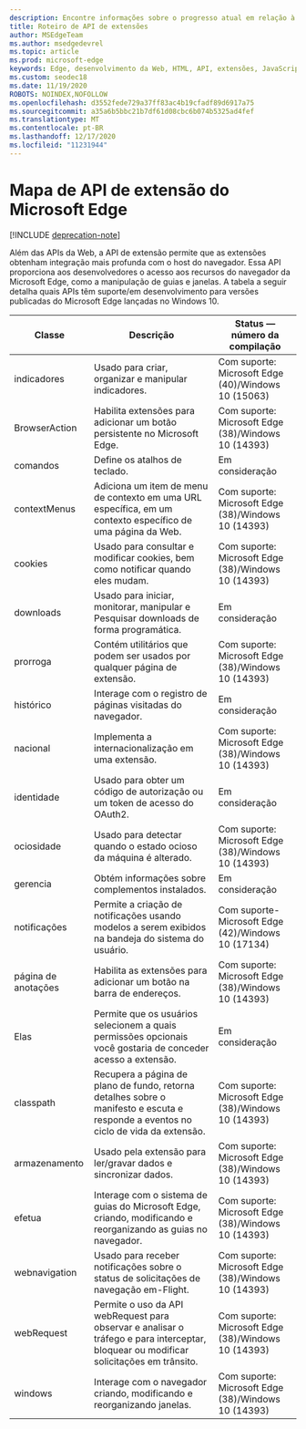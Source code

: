 ```yaml
---
description: Encontre informações sobre o progresso atual em relação à conclusão da API de extensão do Microsoft Edge.
title: Roteiro de API de extensões
author: MSEdgeTeam
ms.author: msedgedevrel
ms.topic: article
ms.prod: microsoft-edge
keywords: Edge, desenvolvimento da Web, HTML, API, extensões, JavaScript, desenvolvedor
ms.custom: seodec18
ms.date: 11/19/2020
ROBOTS: NOINDEX,NOFOLLOW
ms.openlocfilehash: d3552fede729a37ff83ac4b19cfadf89d6917a75
ms.sourcegitcommit: a35a6b5bbc21b7df61d08cbc6b074b5325ad4fef
ms.translationtype: MT
ms.contentlocale: pt-BR
ms.lasthandoff: 12/17/2020
ms.locfileid: "11231944"
---
```

# Mapa de API de extensão do Microsoft Edge  

[!INCLUDE [deprecation-note](../includes/deprecation-note.md)]  

Além das APIs da Web, a API de extensão permite que as extensões obtenham integração mais profunda com o host do navegador. Essa API proporciona aos desenvolvedores o acesso aos recursos do navegador da Microsoft Edge, como a manipulação de guias e janelas. A tabela a seguir detalha quais APIs têm suporte/em desenvolvimento para versões publicadas do Microsoft Edge lançadas no Windows 10.


|     Classe     |                                                              Descrição                                                              |                Status — número da compilação                 |
|---------------|---------------------------------------------------------------------------------------------------------------------------------------|------------------------------------------------------|
|   indicadores   |                                          Usado para criar, organizar e manipular indicadores.                                          | Com suporte: Microsoft Edge (40)/Windows 10 (15063) |
| BrowserAction |                                 Habilita extensões para adicionar um botão persistente no Microsoft Edge.                                  | Com suporte: Microsoft Edge (38)/Windows 10 (14393) |
| comandos      |                                                      Define os atalhos de teclado.                                                      | Em consideração
| contextMenus  |                           Adiciona um item de menu de contexto em uma URL específica, em um contexto específico de uma página da Web.                            | Com suporte: Microsoft Edge (38)/Windows 10 (14393) |
|    cookies    |                                 Usado para consultar e modificar cookies, bem como notificar quando eles mudam.                                 | Com suporte: Microsoft Edge (38)/Windows 10 (14393) |
|   downloads   |                           Usado para iniciar, monitorar, manipular e Pesquisar downloads de forma programática.                           |                 Em consideração                  |
|   prorroga   |                                      Contém utilitários que podem ser usados por qualquer página de extensão.                                       | Com suporte: Microsoft Edge (38)/Windows 10 (14393) |
|    histórico    |                                         Interage com o registro de páginas visitadas do navegador.                                         |                 Em consideração                  |
|     nacional      |                                         Implementa a internacionalização em uma extensão.                                          | Com suporte: Microsoft Edge (38)/Windows 10 (14393) |
|   identidade    |                                       Usado para obter um código de autorização ou um token de acesso do OAuth2.                                       |                 Em consideração                  |
|     ociosidade      |                                       Usado para detectar quando o estado ocioso da máquina é alterado.                                        | Com suporte: Microsoft Edge (38)/Windows 10 (14393) |
|  gerencia   |                                              Obtém informações sobre complementos instalados.                                                |                 Em consideração                  |
| notificações |                      Permite a criação de notificações usando modelos a serem exibidos na bandeja do sistema do usuário.                      | Com suporte-Microsoft Edge (42)/Windows 10 (17134) |
|  página de anotações   |                                      Habilita as extensões para adicionar um botão na barra de endereços.                                       | Com suporte: Microsoft Edge (38)/Windows 10 (14393) |
|  Elas  |                   Permite que os usuários selecionem a quais permissões opcionais você gostaria de conceder acesso a extensão.                   |                 Em consideração                  |
|    classpath    | Recupera a página de plano de fundo, retorna detalhes sobre o manifesto e escuta e responde a eventos no ciclo de vida da extensão. | Com suporte: Microsoft Edge (38)/Windows 10 (14393) |
|    armazenamento    |                                      Usado pela extensão para ler/gravar dados e sincronizar dados.                                       | Com suporte: Microsoft Edge (38)/Windows 10 (14393) |
|     efetua      |                Interage com o sistema de guias do Microsoft Edge, criando, modificando e reorganizando as guias no navegador.                | Com suporte: Microsoft Edge (38)/Windows 10 (14393) |
| webnavigation |                           Usado para receber notificações sobre o status de solicitações de navegação em-Flight.                            | Com suporte: Microsoft Edge (38)/Windows 10 (14393) |
|  webRequest   |        Permite o uso da API webRequest para observar e analisar o tráfego e para interceptar, bloquear ou modificar solicitações em trânsito.        | Com suporte: Microsoft Edge (38)/Windows 10 (14393) |
|    windows    |                              Interage com o navegador criando, modificando e reorganizando janelas.                              | Com suporte: Microsoft Edge (38)/Windows 10 (14393) |
